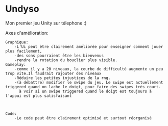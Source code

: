 # Undyso
Mon premier jeu Unity sur télephone :)

Axes d'amélioration:


    Graphique:
        -L'Ui peut être clairement améliorée pour enseigner comment jouer plus facilement,
        -des sons pourraient être les bienvenus
        -rendre la rotation du bouclier plus visible.
    Gameplay:
        -comme il y a 20 niveaux, la courbe de difficulté augmente un peu trop vite.Il faudrait rajouter des niveaux
        -Réduire les petites injustices de la rng.
        -(à débattre) modifier le swipe du jeu. Le swipe est actuellement triggered quand on lache le doigt, pour faire des swipes très court.
          à voir si un swipe triggered quand le doigt est toujours à l'appui est plus satisfaisant
          
        
    
    Code:
        -Le code peut être clairement optimisé et surtout réorganisé
    





